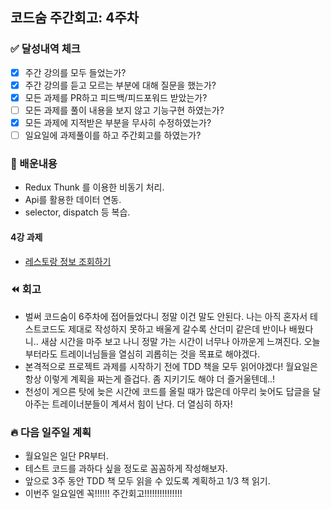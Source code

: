 ## 코드숨 주간회고: 4주차

### ✅ 달성내역 체크

- [x] 주간 강의를 모두 들었는가?
- [x] 주간 강의를 듣고 모르는 부분에 대해 질문을 했는가?
- [x] 모든 과제를 PR하고 피드백/피드포워드 받았는가?
- [ ] 모든 과제를 풀이 내용을 보지 않고 기능구현 하였는가?
- [x] 모든 과제에 지적받은 부분을 무사히 수정하였는가?
- [ ] 일요일에 과제풀이를 하고 주간회고를 하였는가?

### 💬 배운내용
- Redux Thunk 를 이용한 비동기 처리.
- Api를 활용한 데이터 연동.
- selector, dispatch 등 복습.

#### 4강 과제 
- [레스토랑 정보 조회하기](https://github.com/CodeSoom/react-week5-assignment-1/pull/82)


### ⏪ 회고

- 벌써 코드숨이 6주차에 접어들었다니 정말 이건 말도 안된다. 나는 아직 혼자서 테스트코드도 제대로 작성하지 못하고 배울게 갈수록 산더미 같은데 반이나 배웠다니.. 새삼 시간을 마주 보고 나니 정말 가는 시간이 너무나 아까운게 느껴진다. 오늘부터라도 트레이너님들을 열심히 괴롭히는 것을 목표로 해야겠다.
- 본격적으로 프로젝트 과제를 시작하기 전에 TDD 책을 모두 읽어야겠다! 월요일은 항상 이렇게 계획을 짜는게 즐겁다. 좀 지키기도 해야 더 즐거울텐데..!
- 천성이 게으른 탓에 늦은 시간에 코드를 올릴 때가 많은데 아무리 늦어도 답글을 달아주는 트레이너분들이 계셔서 힘이 난다. 더 열심히 하자!

### 🔥 다음 일주일 계획

- 월요일은 일단 PR부터. 
- 테스트 코드를 과하다 싶을 정도로 꼼꼼하게 작성해보자.
- 앞으로 3주 동안 TDD 책 모두 읽을 수 있도록 계획하고 1/3 책 읽기.
- 이번주 일요일엔 꼭!!!!!! 주간회고!!!!!!!!!!!!!!!
